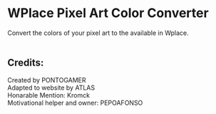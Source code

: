 <h1>WPlace Pixel Art Color Converter</h1>
<div>
  Convert the colors of your pixel art to the available in Wplace.
</div>
<br>
<h2>Credits:</h2>
<div>
  Created by PONTOGAMER
  <br>
  Adapted to website by ATLAS
  <br>
  Honarable Mention: Kromck
  <br>
  Motivational helper and owner: PEPOAFONSO
</div>

